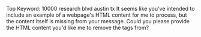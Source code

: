 Top Keyword: 10000 research blvd austin tx
It seems like you've intended to include an example of a webpage's HTML content for me to process, but the content itself is missing from your message. Could you please provide the HTML content you'd like me to remove the tags from?